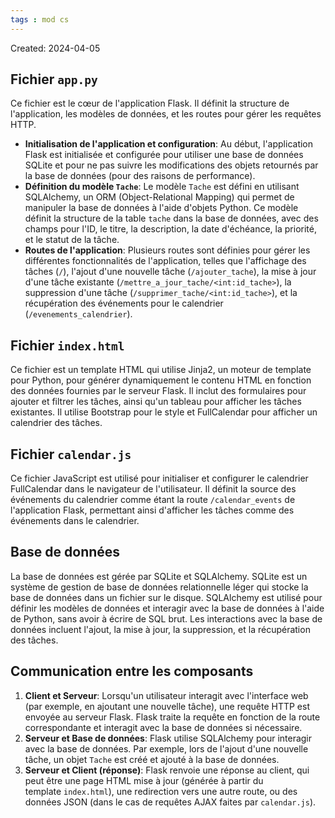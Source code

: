 ```yaml
---
tags : mod cs
---
```

Created: 2024-04-05

## Fichier `app.py`

Ce fichier est le cœur de l'application Flask. Il définit la structure de l'application, les modèles de données, et les routes pour gérer les requêtes HTTP.

- **Initialisation de l'application et configuration**: Au début, l'application Flask est initialisée et configurée pour utiliser une base de données SQLite et pour ne pas suivre les modifications des objets retournés par la base de données (pour des raisons de performance).
- **Définition du modèle `Tache`**: Le modèle `Tache` est défini en utilisant SQLAlchemy, un ORM (Object-Relational Mapping) qui permet de manipuler la base de données à l'aide d'objets Python. Ce modèle définit la structure de la table `tache` dans la base de données, avec des champs pour l'ID, le titre, la description, la date d'échéance, la priorité, et le statut de la tâche.
- **Routes de l'application**: Plusieurs routes sont définies pour gérer les différentes fonctionnalités de l'application, telles que l'affichage des tâches (`/`), l'ajout d'une nouvelle tâche (`/ajouter_tache`), la mise à jour d'une tâche existante (`/mettre_a_jour_tache/<int:id_tache>`), la suppression d'une tâche (`/supprimer_tache/<int:id_tache>`), et la récupération des événements pour le calendrier (`/evenements_calendrier`).

## Fichier `index.html`

Ce fichier est un template HTML qui utilise Jinja2, un moteur de template pour Python, pour générer dynamiquement le contenu HTML en fonction des données fournies par le serveur Flask. Il inclut des formulaires pour ajouter et filtrer les tâches, ainsi qu'un tableau pour afficher les tâches existantes. Il utilise Bootstrap pour le style et FullCalendar pour afficher un calendrier des tâches.

## Fichier `calendar.js`

Ce fichier JavaScript est utilisé pour initialiser et configurer le calendrier FullCalendar dans le navigateur de l'utilisateur. Il définit la source des événements du calendrier comme étant la route `/calendar_events` de l'application Flask, permettant ainsi d'afficher les tâches comme des événements dans le calendrier.

## Base de données

La base de données est gérée par SQLite et SQLAlchemy. SQLite est un système de gestion de base de données relationnelle léger qui stocke la base de données dans un fichier sur le disque. SQLAlchemy est utilisé pour définir les modèles de données et interagir avec la base de données à l'aide de Python, sans avoir à écrire de SQL brut. Les interactions avec la base de données incluent l'ajout, la mise à jour, la suppression, et la récupération des tâches.

## Communication entre les composants

1. **Client et Serveur**: Lorsqu'un utilisateur interagit avec l'interface web (par exemple, en ajoutant une nouvelle tâche), une requête HTTP est envoyée au serveur Flask. Flask traite la requête en fonction de la route correspondante et interagit avec la base de données si nécessaire.
2. **Serveur et Base de données**: Flask utilise SQLAlchemy pour interagir avec la base de données. Par exemple, lors de l'ajout d'une nouvelle tâche, un objet `Tache` est créé et ajouté à la base de données.
3. **Serveur et Client (réponse)**: Flask renvoie une réponse au client, qui peut être une page HTML mise à jour (générée à partir du template `index.html`), une redirection vers une autre route, ou des données JSON (dans le cas de requêtes AJAX faites par `calendar.js`).

```python

```